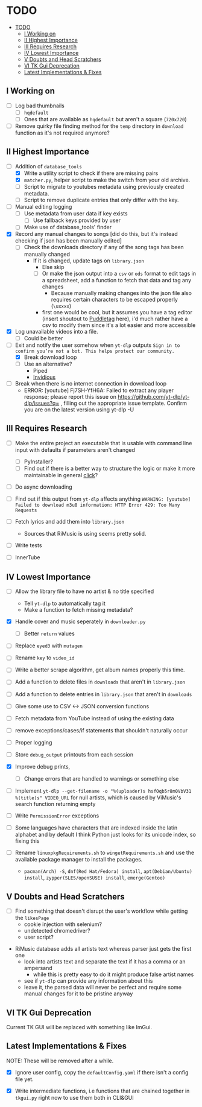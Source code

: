 # TODO

- [TODO](#todo)
  - [I Working on](#i-working-on)
  - [II Highest Importance](#ii-highest-importance)
  - [III Requires Research](#iii-requires-research)
  - [IV Lowest Importance](#iv-lowest-importance)
  - [V Doubts and Head Scratchers](#v-doubts-and-head-scratchers)
  - [VI TK Gui Deprecation](#vi-tk-gui-deprecation)
  - [Latest Implementations \& Fixes](#latest-implementations--fixes)

## I Working on

- [ ] Log bad thumbnails
  - [ ] `hqdefault`
  - [ ] Ones that are available as `hqdefault` but aren't a square (`720x720`)

- [ ] Remove quirky file finding method for the `temp` directory in `download` function as it's not required anymore?

## II Highest Importance

- [ ] Addition of `database_tools`
  - [x] Write a utility script to check if there are missing pairs
  - [x] `matcher.py`, helper script to make the switch from your old archive.
  - [ ] Script to migrate to youtubes metadata using previously created metadata.
  - [ ] Script to remove duplicate entries that only differ with the key.

- [ ] Manual editing logging
  - [ ] Use metadata from user data if key exists
    - [ ] Use fallback keys provided by user
  - [ ] Make use of database_tools' finder

- [x] Record any manual changes to songs \[did do this, but it's instead checking if json has been manually edited\]
  - [ ] Check the downloads directory if any of the song tags has been manually changed
    - If it is changed, update tags on `library.json`
      - Else skip
      - [ ] Or make the json output into a `csv` or `ods` format to edit tags in a spreadsheet, add a function to fetch that data and tag any changes
        - Because manually making changes into the json file also requires certain characters to be escaped properly (`\uxxxx`)
      - first one would be cool, but it assumes you have a tag editor \(insert shoutout to [Puddletag](https://github.com/puddletag/puddletag) here\), i'd much rather have a csv to modify them since it's a lot easier and more accessible

- [x] Log unavailable videos into a file.
  - [ ] Could be better

- [ ] Exit and notify the user somehow when `yt-dlp` outputs `Sign in to confirm you’re not a bot. This helps protect our community.`
  - [x] Break download loop
  - [ ] Use an alternative?
    - Piped
    - [Invidious](https://github.com/grqz/yt-dlp-invidious)

- [ ] Break when there is no internet connection in download loop
  - ERROR: [youtube] Fj7SH-YfH6A: Failed to extract any player response; please report this issue on  <https://github.com/yt-dlp/yt-dlp/issues?q=> , filling out the appropriate issue template. Confirm you are on the latest version using  yt-dlp -U

## III Requires Research

- [ ] Make the entire project an executable that is usable with command line input with defaults if parameters aren't changed
  - [ ] PyInstaller?
  - [ ] Find out if there is a better way to structure the logic or make it more maintainable in general [click](https://click.palletsprojects.com/en/8.1.x/)?

- [ ] Do async downloading

- [ ] Find out if this output from `yt-dlp` affects anything `WARNING: [youtube] Failed to download m3u8 information: HTTP Error 429: Too Many Requests`

- [ ] Fetch lyrics and add them into `library.json`
  - Sources that RiMusic is using seems pretty solid.

- [ ] Write tests

- [ ] InnerTube

## IV Lowest Importance

- [ ] Allow the library file to have no artist & no title specified
  - Tell `yt-dlp` to automatically tag it
  - Make a function to fetch missing metadata?

- [x] Handle cover and music seperately in `downloader.py`
  - [ ] Better `return` values

- [ ] Replace `eyed3` with `mutagen`

- [ ] Rename `key` to `video_id`

- [ ] Write a better scrape algorithm, get album names properly this time.

- [ ] Add a function to delete files in `downloads` that aren't in `library.json`

- [ ] Add a function to delete entries in `library.json` that aren't in `downloads`

- [ ] Give some use to CSV <-> JSON conversion functions

- [ ] Fetch metadata from YouTube instead of using the existing data

- [ ] remove exceptions/cases/if statements that shouldn't naturally occur

- [ ] Proper logging

- [ ] Store `debug_output` printouts from each session

- [x] Improve debug prints,
  - [ ] Change errors that are handled to warnings or something else

- [ ] Implement `yt-dlp --get-filename -o "%(uploader)s hsfOqb5r8m0VbV31 %(title)s" VIDEO_URL` for null artists, which is caused by ViMusic's search function returning empty

- [ ] Write `PermissionError` exceptions

- [ ] Some languages have characters that are indexed inside the latin alphabet and by default I think Python just looks for its unicode index, so fixing this

- [ ] Rename `linuxpkgRequirements.sh` to `wingetRequirements.sh` and use the available package manager to install the packages.
  - `pacman(Arch) -S`, `dnf(Red Hat/Fedora) install`, `apt(Debian/Ubuntu) install`, `zypper(SLES/openSUSE) install`, `emerge(Gentoo)`

## V Doubts and Head Scratchers

- [ ] Find something that doesn't disrupt the user's workflow while getting the `likesPage`
  - cookie injection with selenium?
  - undetected chromedriver?
  - user script?

- RiMusic database adds all artists text whereas parser just gets the first one
  - look into artists text and separate the text if it has a comma or an ampersand
    - while this is pretty easy to do it might produce false artist names
  - see if `yt-dlp` can provide any information about this
  - leave it, the parsed data will never be perfect and require some manual changes for it to be pristine anyway

## VI TK Gui Deprecation

Current TK GUI will be replaced with something like ImGui.

## Latest Implementations & Fixes

NOTE: These will be removed after a while.

- [x] Ignore user config, copy the `defaultConfig.yaml` if there isn't a config file yet.

- [x] Write intermediate functions, i.e functions that are chained together in `tkgui.py` right now to use them both in CLI&GUI
